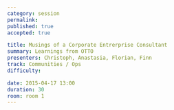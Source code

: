 ```yaml
---
category: session
permalink:
published: true
accepted: true

title: Musings of a Corporate Entrerprise Consultant
summary: Learnings from OTTO
presenters: Christoph, Anastasia, Florian, Finn
track: Communities / Ops
difficulty:

date: 2015-04-17 13:00
duration: 30
room: room 1
---
```



